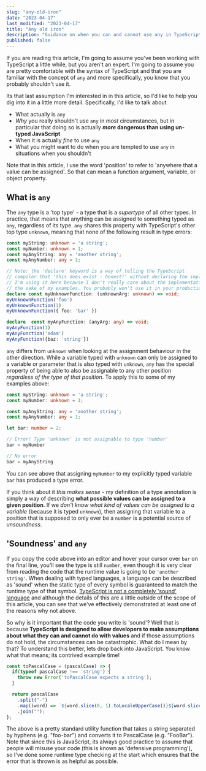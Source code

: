 ```yaml
---
slug: "any-old-iron"
date: "2023-04-17"
last_modified: "2023-04-17"
title: "Any old iron"
description: "Guidance on when you can and cannot use any in TypeScript"
published: false
---
```


If you are reading this article, I'm going to assume you've been working with TypeScript a little while, but you aren't an expert. I'm going to assume you are pretty comfortable with the syntax of TypeScript and that you are familiar with the concept of `any` and more specifically, you know that you probably shouldn't use it.

Its that last assumption I'm interested in in this article, so I'd like to help you dig into it in a little more detail. Specifically, I'd like to talk about

- What actually is `any`
- _Why_ you really shouldn't use `any` in _most_ circumstances, but in particular that doing so is actually **_more_ dangerous than using un-typed JavaScript**
- When it is actually _fine_ to use `any`
- What you might want to do when you are tempted to use `any` in situations when you shouldn't

Note that in this article, I use the word 'position' to refer to 'anywhere that a value can be assigned'. So that can mean a function argument, variable, or object property.

## What is `any`

The `any` type is a 'top type' - a type that is a _supertype_ of all other types. In practice, that means that anything can be assigned to something typed as `any`, regardless of its type. `any` shares this property with TypeScript's other top type `unknown`, meaning that none of the following result in type errors:

```TypeScript
const myString: unknown = 'a string';
const myNumber: unknown = 1;
const myAnyString: any = 'another string';
const myAnyNumber: any = 1;

// Note: the 'declare' keyword is a way of telling the TypeScript
// compiler that 'this does exist - honest!' without declaring the implementation
// I'm using it here because I don't really care about the implementation code for
// the sake of my examples. You probably won't use it in your production code though
declare const myUnknownFunction: (unknownArg: unknown) => void;
myUnknownFunction('foo')
myUnknownFunction(1)
myUnknownFunction({ foo: 'bar' })

declare  const myAnyFunction: (anyArg: any) => void;
myAnyFunction(1)
myAnyFunction('adam')
myAnyFunction({baz: 'string'})
```

`any` differs from `unknown` when looking at the assignment behaviour in the other direction. While a variable typed with `unknown` can only be assigned to a variable or parameter that is also typed with `unknown`, `any` has the special property of being able to also be assignable to any other position _regardless of the type of that position_. To apply this to some of my examples above:

```TypeScript
const myString: unknown = 'a string';
const myNumber: unknown = 1;

const myAnyString: any = 'another string';
const myAnyNumber: any = 1;

let bar: number = 2;

// Error! Type 'unknown' is not assignable to type 'number'
bar = myNumber

// No error
bar = myAnyString
```

You can see above that assigning `myNumber` to my explicitly typed variable `bar` has produced a type error.

If you think about it _this makes sense_ - my definition of a type annotation is simply a way of describing **what possible values can be assigned to a given position**. If we _don't know what kind of values can be assigned to a variable_ (because it is typed `unknown`), then assigning that variable to a position that is supposed to only ever be a `number` is a potential source of _unsoundness_.

## 'Soundness' and `any`

If you copy the code above into an editor and hover your cursor over `bar` on the final line, you'll see the type is still `number`, even though it is very clear from reading the code that the runtime value is going to be `'another string'`. When dealing with typed languages, a language can be described as 'sound' when the static type of every symbol is guaranteed to match the runtime type of that symbol. [TypeScript is not a completely 'sound' language](https://effectivetypescript.com/2021/05/06/unsoundness/) and although the details of this are a little outside of the scope of this article, you can see that we've effectively demonstrated at least one of the reasons why not above.

So why is it important that the code you write is 'sound'? Well that is because **TypeScript is designed to allow developers to make assumptions about what they can and cannot do with values** and if those assumptions do not hold, the circumstances can be catastrophic. What do I mean by that? To understand this better, lets drop back into JavaScript. You know what that means; its contrived example time!

```JavaScript
const toPascalCase = (pascalCase) => {
  if(typeof pascalCase !== 'string') {
    throw new Error('toPascalCase expects a string');
  }

  return pascalCase
    .split("-")
    .map((word) => `${word.slice(0, 1).toLocaleUpperCase()}${word.slice(1)}`)
    .join("");
};
```

The above is a pretty standard utility function that takes a string separated by hyphens (e.g. "foo-bar") and converts it to PascalCase (e.g. "FooBar"). Note that since this is JavaScript, its always good practice to assume that people will misuse your code (this is known as 'defensive programming'), so I've done some runtime type checking at the start which ensures that the error that is thrown is as helpful as possible.
